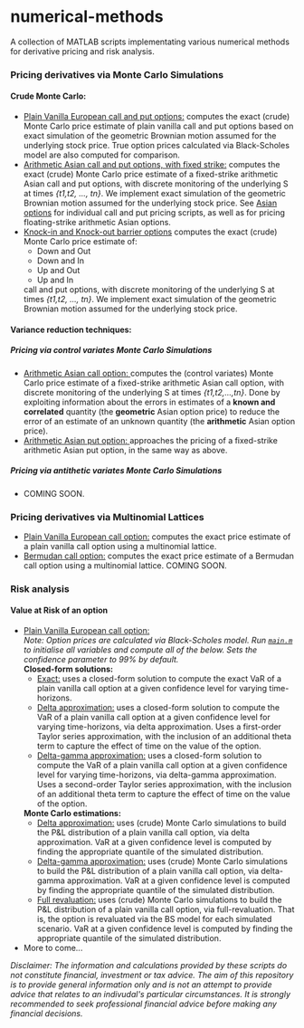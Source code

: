 # numerical-methods
A collection of MATLAB scripts implementating various numerical methods for derivative pricing and risk analysis.

<h3>Pricing derivatives via Monte Carlo Simulations</h3>
<h4>Crude Monte Carlo:</h4>
<ul>
  <li><a href=https://github.com/alexbk64/numerical-methods/blob/master/crude_MC/plain_vanilla_options/european_options/plain_vanilla_euro_callANDput.m>Plain Vanilla European call and put options:</a> computes the exact (crude) Monte Carlo price estimate of plain vanilla call and put options based on exact simulation of the geometric Brownian motion assumed for the underlying stock price. True option prices calculated via Black-Scholes model are also computed for comparison.</li>
  <li><a href=https://github.com/alexbk64/numerical-methods/blob/master/crude_MC/exotic_options/asian_options/arith_asian_fixed_strike_callANDput.m>Arithmetic Asian call and put options, with fixed strike:</a> computes the exact (crude) Monte Carlo price estimate of a fixed-strike arithmetic Asian call and put options, with discrete monitoring of the underlying S at times <i>{t1,t2, ..., tn}</i>. We implement exact simulation of the geometric Brownian motion assumed for the underlying stock price. See <a href=crude_MC/exotic_options/asian_options>Asian options</a> for individual call and put pricing scripts, as well as for pricing floating-strike arithmetic Asian options.</li>
  <li><a href=https://github.com/alexbk64/numerical-methods/blob/master/crude_MC/exotic_options/barrier_options/barrier_callANDput.m>Knock-in and Knock-out barrier options</a> computes the exact (crude) Monte Carlo price estimate of:
    <ul>
      <li>Down and Out</li>
      <li>Down and In</li>
      <li>Up and Out</li>
      <li>Up and In</li>
    </ul>
  call and put options, with discrete monitoring of the underlying S at times <i>{t1,t2, ..., tn}</i>. We implement exact simulation of the geometric Brownian motion assumed for the underlying stock price.</li>
</ul>
<h4>Variance reduction techniques:</h4>
<h5>Pricing via control variates Monte Carlo Simulations</h5>
<ul>
  <li><a href=https://github.com/alexbk64/numerical-methods/tree/master/control_variate/asian/arith_asian_call>Arithmetic Asian call option: </a> computes the (control variates) Monte Carlo price estimate of a fixed-strike arithmetic Asian call option, with discrete monitoring of the underlying S at times <i>{t1,t2,...,tn}</i>. Done by exploiting information about the errors in estimates of a <b>known and correlated</b> quantity (the <b>geometric</b> Asian option price) to reduce the error of an estimate of an unknown quantity (the <b>arithmetic</b> Asian option price).</li>
  <li><a href=https://github.com/alexbk64/numerical-methods/tree/master/control_variate/asian/arith_asian_put>Arithmetic Asian put option: </a>approaches the pricing of a fixed-strike arithmetic Asian put option, in the same way as above.</li>
</ul>
<h5>Pricing via antithetic variates Monte Carlo Simulations</h5>
<ul><li>COMING SOON.</li></ul>

<h3>Pricing derivatives via Multinomial Lattices</h3>
<ul>
  <li><a href=https://github.com/alexbk64/numerical-methods/blob/master/multinomial_lattices/plain_vanilla.m>Plain Vanilla European call option:</a> computes the exact price estimate of a plain vanilla call option using a multinomial lattice.
  </li>
  <li><a href=https://github.com/alexbk64/numerical-methods/blob/master/multinomial_lattices/>Bermudan call option:</a> computes the exact price estimate of a Bermudan call option using a multinomial lattice. COMING SOON.
  </li>
</ul>



<!--------------------------------------------- RISK ANALYSIS --------------------------------------------------------->
<h3>Risk analysis</h3>
<h4>Value at Risk of an option</h4>
<ul>
  <li><a href=https://github.com/alexbk64/numerical-methods/tree/master/risk_analysis/VaR/plain_vanilla_call>Plain Vanilla European call option:</a> </br>
    <i>Note: Option prices are calculated via Black-Scholes model. Run <a href=https://github.com/alexbk64/numerical-methods/blob/master/risk_analysis/VaR/plain_vanilla_call/main.m><code>main.m</code></a> to initialise all variables and compute all of the below. Sets the confidence parameter to 99% by default. </i></br>
    <b>Closed-form solutions:</b>
    <ul>
      <li><a href=https://github.com/alexbk64/numerical-methods/blob/master/risk_analysis/VaR/plain_vanilla_call/getExactVar.m>Exact:</a> uses a closed-form solution to compute the exact VaR of a plain vanilla call option at a given confidence level for varying time-horizons.
      </li>
      <li><a href=https://github.com/alexbk64/numerical-methods/blob/master/risk_analysis/VaR/plain_vanilla_call/getExactDelta.m>Delta approximation:</a> uses a closed-form solution to compute the VaR of a plain vanilla call option at a given confidence level for varying time-horizons, via delta approximation. Uses a first-order Taylor series approximation, with the inclusion of an additional theta term to capture the effect of time on the value of the option.
      </li>
      <li><a href=https://github.com/alexbk64/numerical-methods/blob/master/risk_analysis/VaR/plain_vanilla_call/getExactDeltaGamma.m>Delta-gamma approximation:</a> uses a closed-form solution to compute the VaR of a plain vanilla call option at a given confidence level for varying time-horizons, via delta-gamma approximation. Uses a second-order Taylor series approximation, with the inclusion of an additional theta term to capture the effect of time on the value of the option. 
      </li>
    </ul>
    <b>Monte Carlo estimations:</b>
    <ul>
      <li>
        <a href=https://github.com/alexbk64/numerical-methods/blob/master/risk_analysis/VaR/plain_vanilla_call/getMCDelta.m>Delta approximation:</a> uses (crude) Monte Carlo simulations to build the P&L distribution of a plain vanilla call option, via delta approximation. VaR at a given confidence level is computed by finding the appropriate quantile of the simulated distribution. 
      </li>
      <li>
        <a href=https://github.com/alexbk64/numerical-methods/blob/master/risk_analysis/VaR/plain_vanilla_call/getMCDeltaGamma.m>Delta-gamma approximation:</a> uses (crude) Monte Carlo simulations to build the P&L distribution of a plain vanilla call option, via delta-gamma approximation. VaR at a given confidence level is computed by finding the appropriate quantile of the simulated distribution. 
      </li>
      <li><a href=https://github.com/alexbk64/numerical-methods/blob/master/risk_analysis/VaR/plain_vanilla_call/getMCReval.m>Full revaluation:</a> uses (crude) Monte Carlo simulations to build the P&L distribution of a plain vanilla call option, via full-revaluation. That is, the option is revaluated via the BS model for each simulated scenario. VaR at a given confidence level is computed by finding the appropriate quantile of the simulated distribution. 
      </li>
    </ul>
  </li>
  <li> More to come...</li>
</ul>

<p>
  <i>
    Disclaimer: The information and calculations provided by these scripts do not constitute financial, investment or tax advice. The aim of this repository is to provide general information only and is not an attempt to provide advice that relates to an indivudal's particular circumstances. It is strongly recommended to seek professional financial advice before making any financial decisions.
  </i>
</p>

